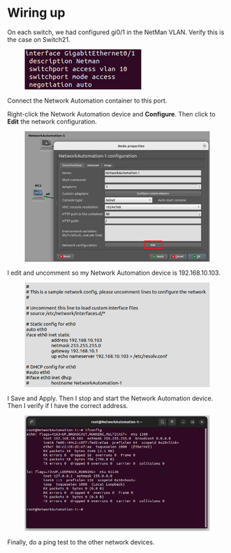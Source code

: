 # Wiring up

On each switch, we had configured gi0/1 in the NetMan VLAN. Verify this is the case on Switch21.

<figure><img src="../.gitbook/assets/image (3) (1).png" alt=""><figcaption></figcaption></figure>

Connect the Network Automation container to this port.

Right-click the Network Automation device and **Configure**. Then click to **Edit** the network configuration.

<figure><img src="../.gitbook/assets/2.jpg" alt=""><figcaption></figcaption></figure>

I edit and uncomment so my Network Automation device is 192.168.10.103.

<figure><img src="../.gitbook/assets/image (4).png" alt=""><figcaption></figcaption></figure>

I Save and Apply. Then I stop and start the Network Automation device. Then I verify if I have the correct address.

<figure><img src="../.gitbook/assets/image (5).png" alt=""><figcaption></figcaption></figure>

Finally, do a ping test to the other network devices.
